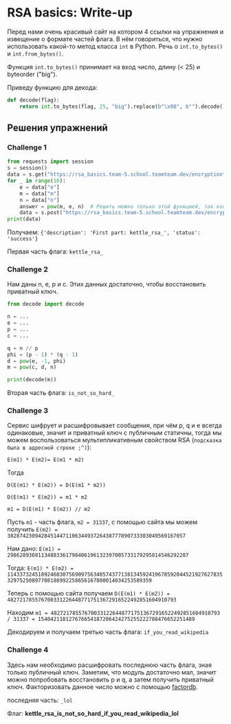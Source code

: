 # RSA basics: Write-up

Перед нами очень красивый сайт на котором 4 ссылки на упражнения и извещение о формате частей флага. В нём говориться, что нужно использовать какой-то метод класса `int` в Python. Речь о `int.to_bytes()` и `int.from_bytes()`.

Функция `int.to_bytes()` принимает на вход число, длину (< 25) и byteorder ("big").

Приведу функцию для декода:
```python
def decode(flag):
    return int.to_bytes(flag, 25, "big").replace(b"\x00", b"").decode()
```
## Решения упражнений

### Challenge 1
```python
from requests import session
s = session()
data = s.get("https://rsa_basics.team-5.school.teamteam.dev/encryption").json()
for _ in range(10):
    e = data["e"]
    m = data["m"]
    n = data["n"]
    answer = pow(m, e, n)  # Решить можно только этой функцией, так как числа достаточно большие
    data = s.post("https://rsa_basics.team-5.school.teamteam.dev/encryption", json={"answer": answer}).json()
print(data)
```
Получаем: `{'description': 'First part: kettle_rsa_', 'status': 'success'}`

Первая часть флага: `kettle_rsa_`

### Challenge 2
Нам даны n, e, p и c. Этих данных достаточно, чтобы восстановить приватный ключ.

```python
from decode import decode

n = ...
e = ...
p = ...
c = ...

q = n // p
phi = (p - 1) * (q - 1)
d = pow(e, -1, phi)
m = pow(c, d, n)

print(decode(m))
```
Вторая часть флага: `is_not_so_hard_`

### Challenge 3
Сервис шифрует и расшифровывает сообщения, при чём p, q и e всегда одинаковые, значит и приватный ключ с публичным статичны, тогда мы можем воспользоваться мультипликативным свойством RSA (`подсказка была в адресной строке ;^)`):

`E(m1) * E(m2)= E(m1 * m2)`

Тогда

`D(E(m1) * E(m2)) = D(E(m1 * m2))`

`D(E(m1) * E(m2)) = m1 * m2`

`m1 = D(E(m1) * E(m2)) // m2`

Пусть `m1` - часть флага, `m2 = 31337`, с помощью сайта мы можем получить `E(m2) = 3828742309428451447110634493726438777890733303049569167057`

Нам дано: `E(m1) = 29862893681134883361798406196132397005733179295814546292287`

Тогда: `E(m1) * E(m2) = 114337324518924683075690975634057437713813459241967859204452192762783532975250897708188992258656167800014034253589359`

Теперь с помощью сайта получаем `D(E(m1) * E(m2)) = 4827217855767003312264487717513672916522492851604910793`

Находим `m1 = 4827217855767003312264487717513672916522492851604910793 / 31337 = 154042118127676654187206424275255222788476652251489`

Декодируем и получаем третью часть флага: `if_you_read_wikipedia`

### Challenge 4
Здесь нам необходимо расшифровать последнюю часть флага, зная только публичный ключ. Заметим, что модуль достаточно мал, значит можно попробовать восстановить p и q, а затем получить приватный ключ. Факторизовать данное число можно с помощью [factordb](http://factordb.com/).

последняя часть: `_lol`

Флаг: **kettle_rsa_is_not_so_hard_if_you_read_wikipedia_lol**
